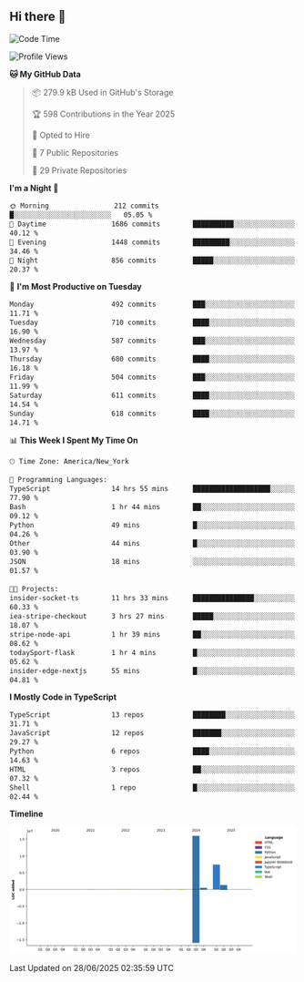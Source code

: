 ## Hi there 👋

<!--START_SECTION:waka-->
![Code Time](http://img.shields.io/badge/Code%20Time-366%20hrs%201%20min-blue)

![Profile Views](http://img.shields.io/badge/Profile%20Views-0-blue)

**🐱 My GitHub Data** 

> 📦 279.9 kB Used in GitHub's Storage 
 > 
> 🏆 598 Contributions in the Year 2025
 > 
> 💼 Opted to Hire
 > 
> 📜 7 Public Repositories 
 > 
> 🔑 29 Private Repositories 
 > 
**I'm a Night 🦉** 

```text
🌞 Morning                212 commits         █░░░░░░░░░░░░░░░░░░░░░░░░   05.05 % 
🌆 Daytime                1686 commits        ██████████░░░░░░░░░░░░░░░   40.12 % 
🌃 Evening                1448 commits        █████████░░░░░░░░░░░░░░░░   34.46 % 
🌙 Night                  856 commits         █████░░░░░░░░░░░░░░░░░░░░   20.37 % 
```
📅 **I'm Most Productive on Tuesday** 

```text
Monday                   492 commits         ███░░░░░░░░░░░░░░░░░░░░░░   11.71 % 
Tuesday                  710 commits         ████░░░░░░░░░░░░░░░░░░░░░   16.90 % 
Wednesday                587 commits         ███░░░░░░░░░░░░░░░░░░░░░░   13.97 % 
Thursday                 680 commits         ████░░░░░░░░░░░░░░░░░░░░░   16.18 % 
Friday                   504 commits         ███░░░░░░░░░░░░░░░░░░░░░░   11.99 % 
Saturday                 611 commits         ████░░░░░░░░░░░░░░░░░░░░░   14.54 % 
Sunday                   618 commits         ████░░░░░░░░░░░░░░░░░░░░░   14.71 % 
```


📊 **This Week I Spent My Time On** 

```text
🕑︎ Time Zone: America/New_York

💬 Programming Languages: 
TypeScript               14 hrs 55 mins      ███████████████████░░░░░░   77.90 % 
Bash                     1 hr 44 mins        ██░░░░░░░░░░░░░░░░░░░░░░░   09.12 % 
Python                   49 mins             █░░░░░░░░░░░░░░░░░░░░░░░░   04.26 % 
Other                    44 mins             █░░░░░░░░░░░░░░░░░░░░░░░░   03.90 % 
JSON                     18 mins             ░░░░░░░░░░░░░░░░░░░░░░░░░   01.57 % 

🐱‍💻 Projects: 
insider-socket-ts        11 hrs 33 mins      ███████████████░░░░░░░░░░   60.33 % 
iea-stripe-checkout      3 hrs 27 mins       █████░░░░░░░░░░░░░░░░░░░░   18.07 % 
stripe-node-api          1 hr 39 mins        ██░░░░░░░░░░░░░░░░░░░░░░░   08.62 % 
todaySport-flask         1 hr 4 mins         █░░░░░░░░░░░░░░░░░░░░░░░░   05.62 % 
insider-edge-nextjs      55 mins             █░░░░░░░░░░░░░░░░░░░░░░░░   04.81 % 
```

**I Mostly Code in TypeScript** 

```text
TypeScript               13 repos            ████████░░░░░░░░░░░░░░░░░   31.71 % 
JavaScript               12 repos            ███████░░░░░░░░░░░░░░░░░░   29.27 % 
Python                   6 repos             ████░░░░░░░░░░░░░░░░░░░░░   14.63 % 
HTML                     3 repos             ██░░░░░░░░░░░░░░░░░░░░░░░   07.32 % 
Shell                    1 repo              █░░░░░░░░░░░░░░░░░░░░░░░░   02.44 % 
```



**Timeline**

![Lines of Code chart](https://raw.githubusercontent.com/dikshithvishnu/dikshithvishnu/main/assets/bar_graph.png)


 Last Updated on 28/06/2025 02:35:59 UTC
<!--END_SECTION:waka-->
